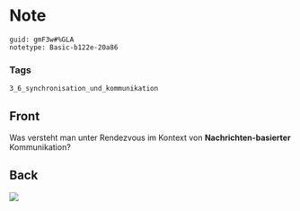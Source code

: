 # Note
```
guid: gmF3w#%GLA
notetype: Basic-b122e-20a86
```

### Tags
```
3_6_synchronisation_und_kommunikation
```

## Front
Was versteht man unter Rendezvous im Kontext von
<b>Nachrichten-basierter</b> Kommunikation?

## Back
<img src="paste-18adc4ae15d1aa773866a1358b7a80af42f08a66.jpg">

